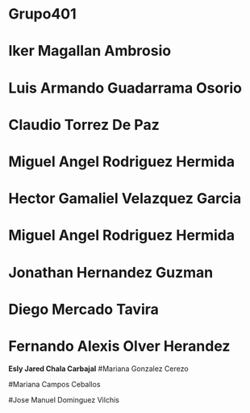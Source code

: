 # Grupo401

# Iker Magallan Ambrosio

# Luis Armando Guadarrama Osorio

# Claudio Torrez De Paz

# Miguel Angel Rodriguez Hermida

# Hector Gamaliel Velazquez Garcia

# Miguel Angel Rodriguez Hermida

# Jonathan Hernandez Guzman

# Diego Mercado Tavira

# Fernando Alexis Olver Herandez
**Esly Jared Chala Carbajal**
#Mariana Gonzalez Cerezo

#Mariana Campos Ceballos

#Jose Manuel Dominguez Vilchis
